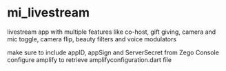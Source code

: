 # mi_livestream

livestream app with multiple features like co-host, gift giving, camera and mic toggle, camera flip, beauty filters and voice modulators


make sure to include appID, appSign and ServerSecret from Zego Console
configure amplify to retrieve amplifyconfiguration.dart file

